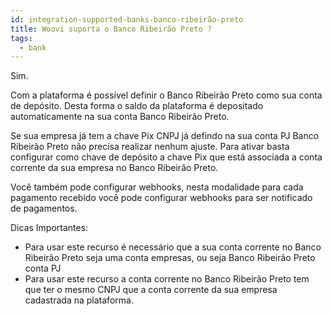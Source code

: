 ```yaml
---
id: integration-supported-banks-banco-ribeirão-preto
title: Woovi suporta o Banco Ribeirão Preto ?
tags:
  - bank
---
```


Sim.

Com a plataforma é possível definir o Banco Ribeirão Preto como sua conta de depósito. Desta forma o saldo da plataforma é depositado automaticamente na sua conta Banco Ribeirão Preto.

Se sua empresa já tem a chave Pix CNPJ já defindo na sua conta PJ Banco Ribeirão Preto não precisa realizar nenhum ajuste. Para ativar basta configurar como chave de depósito a chave Pix que está associada a conta corrente da sua empresa no Banco Ribeirão Preto.

Você também pode configurar webhooks, nesta modalidade para cada pagamento recebido você pode configurar webhooks para ser notificado de pagamentos.

Dicas Importantes:

- Para usar este recurso é necessário que a sua conta corrente no Banco Ribeirão Preto seja uma conta empresas, ou seja Banco Ribeirão Preto conta PJ
- Para usar este recurso a conta corrente no Banco Ribeirão Preto tem que ter o mesmo CNPJ que a conta corrente da sua empresa cadastrada na plataforma.
